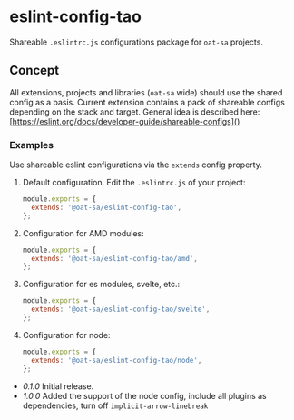 # eslint-config-tao

Shareable `.eslintrc.js` configurations package for `oat-sa` projects.

## Concept

All extensions, projects and libraries (`oat-sa` wide) should use the shared config as a basis.
Current extension contains a pack of shareable configs depending on the stack and target.
General idea is described here: [https://eslint.org/docs/developer-guide/shareable-configs]()

### Examples

Use shareable eslint configurations via the `extends` config property.

1. Default configuration. Edit the `.eslintrc.js` of your project:

   ```javascript
   module.exports = {
     extends: '@oat-sa/eslint-config-tao',
   };
   ```

2. Configuration for AMD modules:

   ```javascript
   module.exports = {
     extends: '@oat-sa/eslint-config-tao/amd',
   };
   ```

3. Configuration for es modules, svelte, etc.:

   ```javascript
   module.exports = {
     extends: '@oat-sa/eslint-config-tao/svelte',
   };
   ```

4. Configuration for node:
   ```javascript
   module.exports = {
     extends: '@oat-sa/eslint-config-tao/node',
   };
   ```

- _0.1.0_ Initial release.
- _1.0.0_ Added the support of the node config, include all plugins as dependencies, turn off `implicit-arrow-linebreak`
